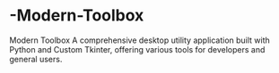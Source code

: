 # -Modern-Toolbox
Modern Toolbox  A comprehensive desktop utility application built with Python and Custom Tkinter, offering various tools for developers and general users.
